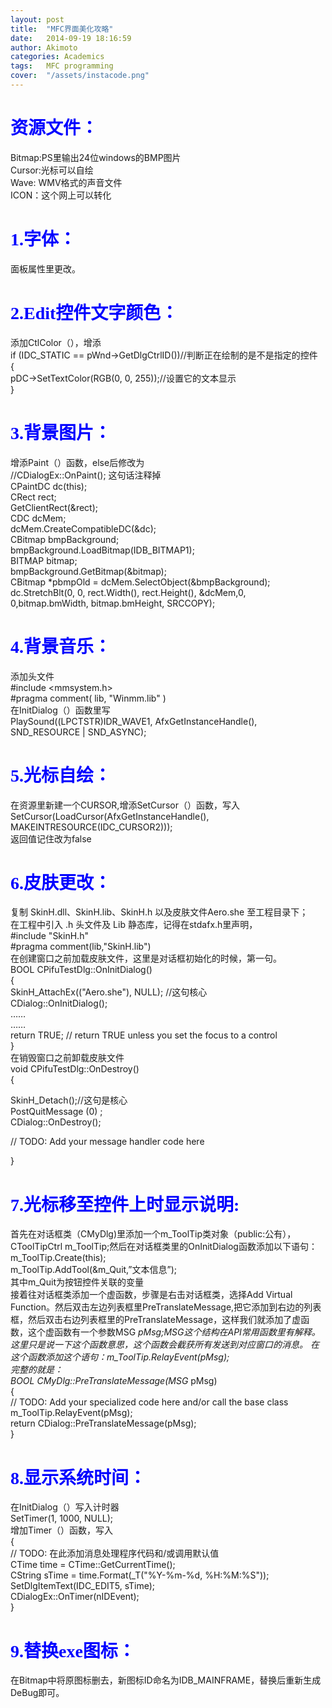 ```yaml
---
layout: post
title:  "MFC界面美化攻略"
date:   2014-09-19 18:16:59
author: Akimoto
categories: Academics
tags:	MFC programming
cover:  "/assets/instacode.png"
---
```


# <font face="德彪钢笔行书字库"><font color="blue">资源文件：</font></font>
Bitmap:PS里输出24位windows的BMP图片<br />
Cursor:光标可以自绘<br />
Wave: WMV格式的声音文件<br />
ICON：这个网上可以转化<br />
# <font face="德彪钢笔行书字库"><font color="blue">1.字体：</font></font>
面板属性里更改。<br />
# <font face="德彪钢笔行书字库"><font color="blue">2.Edit控件文字颜色：</font></font>
添加CtlColor（），增添<br />
if (IDC_STATIC == pWnd->GetDlgCtrlID())//判断正在绘制的是不是指定的控件<br />
{<br />
pDC->SetTextColor(RGB(0, 0, 255));//设置它的文本显示<br />
}
# <font face="德彪钢笔行书字库"><font color="blue">3.背景图片：</font></font>
增添Paint（）函数，else后修改为<br />
//CDialogEx::OnPaint();   这句话注释掉<br />
		CPaintDC   dc(this);<br />
		CRect   rect;<br />
		GetClientRect(&rect);<br />
		CDC   dcMem;<br />
		dcMem.CreateCompatibleDC(&dc);<br />
		CBitmap   bmpBackground;<br />
		bmpBackground.LoadBitmap(IDB_BITMAP1);<br />
		BITMAP   bitmap;<br />
		bmpBackground.GetBitmap(&bitmap);<br />
		CBitmap   *pbmpOld = dcMem.SelectObject(&bmpBackground);<br />
		dc.StretchBlt(0, 0, rect.Width(), rect.Height(), &dcMem,0, <br />0,bitmap.bmWidth, bitmap.bmHeight, SRCCOPY);
# <font face="德彪钢笔行书字库"><font color="blue">4.背景音乐：</font></font>
添加头文件<br />
 #include <mmsystem.h><br />
 #pragma comment( lib, "Winmm.lib" )<br />
在InitDialog（）函数里写<br />
PlaySound((LPCTSTR)IDR_WAVE1, AfxGetInstanceHandle(), SND_RESOURCE | SND_ASYNC);
# <font face="德彪钢笔行书字库"><font color="blue">5.光标自绘：</font></font>
在资源里新建一个CURSOR,增添SetCursor（）函数，写入<br />
SetCursor(LoadCursor(AfxGetInstanceHandle(), MAKEINTRESOURCE(IDC_CURSOR2)));<br />
返回值记住改为false
# <font face="德彪钢笔行书字库"><font color="blue">6.皮肤更改：</font></font>
复制 SkinH.dll、SkinH.lib、SkinH.h 以及皮肤文件Aero.she 至工程目录下；<br />
在工程中引入 .h 头文件及 Lib 静态库，记得在stdafx.h里声明，<br />
 #include "SkinH.h"<br />
 #pragma comment(lib,"SkinH.lib")<br />
在创建窗口之前加载皮肤文件，这里是对话框初始化的时候，第一句。<br />
BOOL CPifuTestDlg::OnInitDialog()<br />
{<br />
	SkinH_AttachEx(("Aero.she"), NULL); //这句核心<br />
	CDialog::OnInitDialog();<br />
	……<br />
	……<br />
	return TRUE;  // return TRUE  unless you set the focus to a control<br />
}<br />
在销毁窗口之前卸载皮肤文件<br />
void CPifuTestDlg::OnDestroy() <br />
{<br />

SkinH_Detach();//这句是核心<br />
PostQuitMessage (0) ;<br />
CDialog::OnDestroy();<br />

// TODO: Add your message handler code here<br />

}
# <font face="德彪钢笔行书字库"><font color="blue">7.光标移至控件上时显示说明:</font></font>
首先在对话框类（CMyDlg)里添加一个m_ToolTip类对象（public:公有），CToolTipCtrl m_ToolTip;然后在对话框类里的OnInitDialog函数添加以下语句：<br />
m_ToolTip.Create(this);<br />
m_ToolTip.AddTool(&m_Quit,”文本信息”);<br />
其中m_Quit为按钮控件关联的变量<br />
接着往对话框类添加一个虚函数，步骤是右击对话框类，选择Add Virtual Function。然后双击左边列表框里PreTranslateMessage,把它添加到右边的列表框，然后双击右边列表框里的PreTranslateMessage，这样我们就添加了虚函数，这个虚函数有一个参数MSG *pMsg;MSG这个结构在API常用函数里有解释。这里只是说一下这个函数意思，这个函数会截获所有发送到对应窗口的消息。
在这个函数添加这个语句：m_ToolTip.RelayEvent(pMsg);<br />
完整的就是：<br />
BOOL CMyDlg::PreTranslateMessage(MSG* pMsg)<br />
{<br />
// TODO: Add your specialized code here and/or call the base class<br />
m_ToolTip.RelayEvent(pMsg);<br />
return CDialog::PreTranslateMessage(pMsg);<br />
}
# <font face="德彪钢笔行书字库"><font color="blue">8.显示系统时间：</font></font>
在InitDialog（）写入计时器<br />
SetTimer(1, 1000, NULL);<br />
增加Timer（）函数，写入<br />
{<br />
	// TODO:  在此添加消息处理程序代码和/或调用默认值<br />
	CTime time = CTime::GetCurrentTime();<br />
	CString sTime = time.Format(_T("%Y-%m-%d, %H:%M:%S"));<br />
	SetDlgItemText(IDC_EDIT5, sTime);<br />
	CDialogEx::OnTimer(nIDEvent);<br />
}
# <font face="德彪钢笔行书字库"><font color="blue">9.替换exe图标：</font></font>
在Bitmap中将原图标删去，新图标ID命名为IDB_MAINFRAME，替换后重新生成DeBug即可。



<!---
You’ll find this post in your `_posts` directory. Go ahead and edit it and re-build the site to see your changes. You can rebuild the site in many different ways, but the most common way is to run `jekyll serve`, which launches a web server and auto-regenerates your site when a file is updated.

## Adding New Posts

To add new posts, simply add a file in the `_posts` directory that follows the convention `YYYY-MM-DD-name-of-post.ext` and includes the necessary front matter. Take a look at the source for this post to get an idea about how it works.

### Tags and Categories

If you list one or more categories or tags in the front matter of your post, they will be included with the post on the page as links. Clicking the link will bring you to an auto-generated archive page for the category or tag, created using the [jekyll-archive][jekyll-archive] gem.

### Cover Images

To add a cover image to your post, set the "cover" property in the front matter with the relative URL of the image (i.e. <code>cover: "/assets/cover_image.jpg"</code>).

### Code Snippets

You can use [highlight.js][highlight] to add syntax highlight code snippets:

Use the [Liquid][liquid] `{% raw %}{% highlight <language> %}{% endraw %}` tag to add syntax highlighting to code snippets.

For instance, this template...
{% highlight html %}
{% raw %}{% highlight javascript %}    
function demo(string, times) {    
  for (var i = 0; i < times; i++) {    
    console.log(string);    
  }    
}    
demo("hello, world!", 10);
{% endhighlight %}{% endraw %}
{% endhighlight %}

...will come out looking like this:

{% highlight javascript %}
function demo(string, times) {
  for (var i = 0; i < times; i++) {
    console.log(string);
  }
}
demo("hello, world!", 10);
{% endhighlight %}

Syntax highlighting is done using [highlight.js][highlight]. You can change the active theme in [head.html](https://github.com/bencentra/centrarium/blob/2dcd73d09e104c3798202b0e14c1db9fa6e77bc7/_includes/head.html#L15).

### Images

Lightbox has been enabled for images. To create the link that'll launch the lightbox, add <code>data-lightbox</code> and <code>data-title</code> attributes to an <code>&lt;a&gt;</code> tag around your <code>&lt;img&gt;</code> tag. The result is:

<a href="//bencentra.com/assets/images/falcon9_large.jpg" data-lightbox="falcon9-large" data-title="Check out the Falcon 9 from SpaceX">
  <img src="//bencentra.com/assets/images/falcon9_small.jpg" title="Check out the Falcon 9 from SpaceX">
</a>

For more information, check out the [Lightbox][lightbox] website.

Check out the [Jekyll docs][jekyll] for more info on how to get the most out of Jekyll. File all bugs/feature requests at [Jekyll’s GitHub repo][jekyll-gh]. If you have questions, you can ask them on [Jekyll’s dedicated Help repository][jekyll-help].

[jekyll]:      http://jekyllrb.com
[jekyll-gh]:   https://github.com/jekyll/jekyll
[jekyll-help]: https://github.com/jekyll/jekyll-help
[highlight]:   https://highlightjs.org/
[lightbox]:    http://lokeshdhakar.com/projects/lightbox2/
[jekyll-archive]: https://github.com/jekyll/jekyll-archives
[liquid]: https://github.com/Shopify/liquid/wiki/Liquid-for-Designers--->
